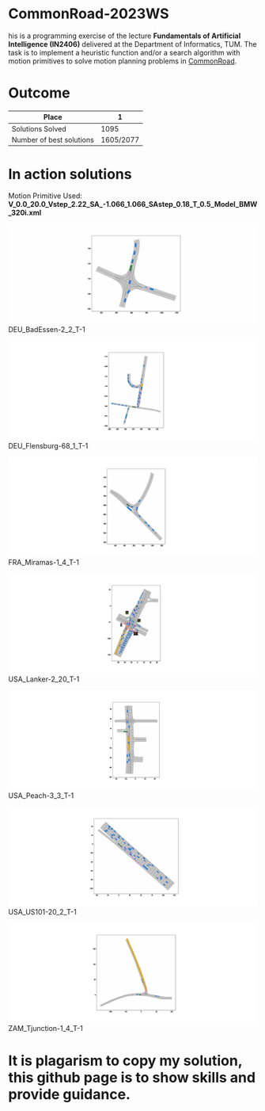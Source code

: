 # CommonRoad-2023WS
his is a programming exercise of the lecture **Fundamentals of Artificial Intelligence (IN2406)** delivered at the Department of Informatics, TUM. The task is to implement a heuristic function and/or a search algorithm with motion primitives to solve motion planning problems in [CommonRoad](https://commonroad.in.tum.de/). 

# Outcome 

| Place              | 1                   |
| ----------------- | ---------------------------------|
| Solutions Solved         | 1095  |
| Number of best solutions  | 1605/2077 |

# In action solutions 
Motion Primitive Used: **V_0.0_20.0_Vstep_2.22_SA_-1.066_1.066_SAstep_0.18_T_0.5_Model_BMW_320i.xml**

![Alt text](Solution%20GIFs/DEU_BadEssen-2_2_T-1.gif)
DEU_BadEssen-2_2_T-1

![Alt text](Solution%20GIFs/DEU_Flensburg-68_1_T-1.gif)
DEU_Flensburg-68_1_T-1

![Alt text](Solution%20GIFs/FRA_Miramas-1_4_T-1.gif)
FRA_Miramas-1_4_T-1

![Alt text](Solution%20GIFs/USA_Lanker-2_20_T-1.gif)
USA_Lanker-2_20_T-1

![Alt text](Solution%20GIFs/USA_Peach-3_3_T-1.gif)
USA_Peach-3_3_T-1

![Alt text](Solution%20GIFs/USA_US101-20_2_T-1.gif)
USA_US101-20_2_T-1

![Alt text](Solution%20GIFs/ZAM_Tjunction-1_4_T-1.gif)
ZAM_Tjunction-1_4_T-1

# It is plagarism to copy my solution, this github page is to show skills and provide guidance. 

